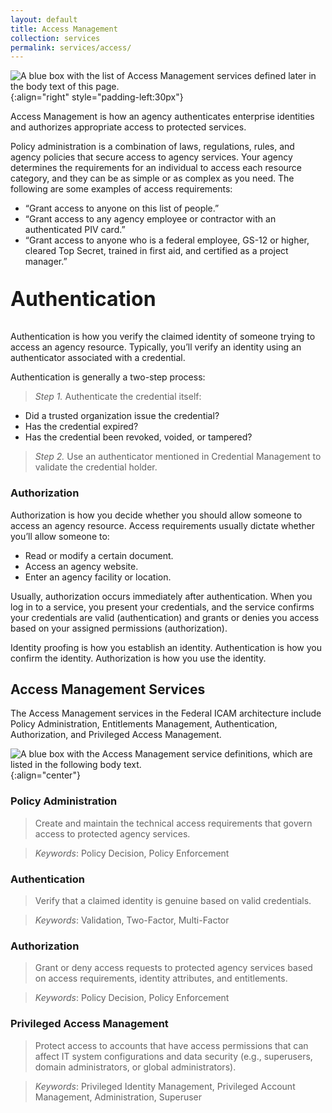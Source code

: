 ```yaml
---
layout: default
title: Access Management
collection: services
permalink: services/access/
---
```


![A blue box with the list of Access Management services defined later in the body text of this page.]({{site.baseurl}}/img/services/AccessManagementServices.png){:align="right" style="padding-left:30px"}

Access Management is how an agency authenticates enterprise identities and authorizes appropriate access to protected services.

Policy administration is a combination of laws, regulations, rules, and agency policies that secure access to agency services. Your agency determines the requirements for an individual to access each resource category, and they can be as simple or as complex as you need. The following are some examples of access requirements:

- “Grant access to anyone on this list of people.”
- “Grant access to any agency employee or contractor with an authenticated PIV card.”
- “Grant access to anyone who is a federal employee, GS-12 or higher, cleared Top Secret, trained in first aid, and certified as a project manager.”

<p style="font-size: 2rem; font-weight: 700;">Authentication</p>
 
Authentication is how you verify the claimed identity of someone trying to access an agency resource. Typically, you’ll verify an identity using an authenticator associated with a credential.

Authentication is generally a two-step process:

> *Step 1.* Authenticate the credential itself:
- Did a trusted organization issue the credential?
- Has the credential expired?
- Has the credential been revoked, voided, or tampered?

> *Step 2.* Use an authenticator mentioned in Credential Management to validate the credential holder.

### Authorization

Authorization is how you decide whether you should allow someone to access an agency resource. Access requirements usually dictate whether you’ll allow someone to:

- Read or modify a certain document.
- Access an agency website.
- Enter an agency facility or location.

Usually, authorization occurs immediately after authentication. When you log in to a service, you present your credentials, and the service confirms your credentials are valid (authentication) and grants or denies you access based on your assigned permissions (authorization).

Identity proofing is how you establish an identity. Authentication is how you confirm the identity. Authorization is how you use the identity.

## Access Management Services

The Access Management services in the Federal ICAM architecture include Policy Administration, Entitlements Management, Authentication, Authorization, and Privileged Access Management.

![A blue box with the Access Management service definitions, which are listed in the following body text.]({{site.baseurl}}/img/services/AccessManagementServiceDefinitions.png){:align="center"}

### Policy Administration

> Create and maintain the technical access requirements that govern access to protected agency services.

> *Keywords*: Policy Decision, Policy Enforcement

### Authentication

> Verify that a claimed identity is genuine based on valid credentials.

> *Keywords*: Validation, Two-Factor, Multi-Factor

### Authorization

> Grant or deny access requests to protected agency services based on access requirements, identity attributes, and entitlements.

> *Keywords*: Policy Decision, Policy Enforcement

### Privileged Access Management

> Protect access to accounts that have access permissions that can affect IT system configurations and data security (e.g., superusers, domain administrators, or global administrators). 

> *Keywords*: Privileged Identity Management, Privileged Account Management, Administration, Superuser
